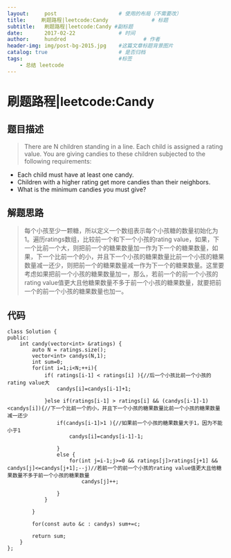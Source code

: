 ```yaml
---
layout:     post   				    # 使用的布局（不需要改）
title:     刷题路程|leetcode:Candy				# 标题 
subtitle:   刷题路程|leetcode:Candy #副标题
date:       2017-02-22				# 时间
author:     hundred 						# 作者
header-img: img/post-bg-2015.jpg 	#这篇文章标题背景图片
catalog: true 						# 是否归档
tags:								#标签
    - 总结 leetcode
---
```

# 刷题路程|leetcode:Candy

## 题目描述

>There are N children standing in a line. Each child is assigned a rating value.
You are giving candies to these children subjected to the following requirements:
* Each child must have at least one candy.
* Children with a higher rating get more candies than their neighbors.
* What is the minimum candies you must give?

## 解题思路
> 每个小孩至少一颗糖，所以定义一个数组表示每个小孩糖的数量初始化为1。遍历ratings数组，比较前一个和下一个小孩的rating value，如果，下一个比前一个大，则把前一个的糖果数量加一作为下一个的糖果数量，如果，下一个比前一个的小，并且下一个小孩的糖果数量比前一个小孩的糖果数量减一还少，则把前一个的糖果数量减一作为下一个的糖果数量。这里要考虑如果把前一个小孩的糖果数量加一，那么，若前一个的前一个小孩的rating value值更大且他糖果数量不多于前一个小孩的糖果数量，就要把前一个的前一个小孩的糖果数量也加一。

## 代码
```
class Solution {
public:
    int candy(vector<int> &ratings) {
        auto N = ratings.size();
        vector<int> candys(N,1);
        int sum=0;
        for(int i=1;i<N;++i){
            if( ratings[i-1] < ratings[i] ){//后一个小孩比前一个小孩的rating value大
                candys[i]=candys[i-1]+1;
                
            }else if(ratings[i-1] > ratings[i] && (candys[i-1]-1)<candys[i]){//下一个比前一个的小，并且下一个小孩的糖果数量比前一个小孩的糖果数量减一还少
                if(candys[i-1]>1 ){//如果前一个小孩的糖果数量大于1，因为不能小于1
                	candys[i]=candys[i-1]-1;
                    
                }
                else {
                    for(int j=i-1;j>=0 && ratings[j]>ratings[j+1] && candys[j]<=candys[j+1];--j)//若前一个的前一个小孩的rating value值更大且他糖果数量不多于前一个小孩的糖果数量
                    	candys[j]++;
                    	
                }
            }
            
        }
        
        for(const auto &c : candys) sum+=c;
        
        return sum;
    }
};
```
